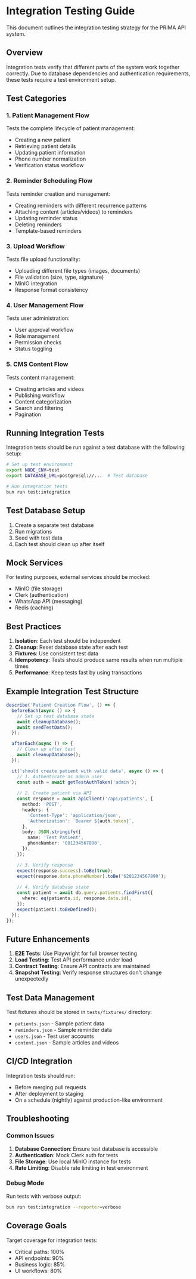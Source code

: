 # Integration Testing Guide

This document outlines the integration testing strategy for the PRIMA API system.

## Overview

Integration tests verify that different parts of the system work together correctly. Due to database dependencies and authentication requirements, these tests require a test environment setup.

## Test Categories

### 1. Patient Management Flow
Tests the complete lifecycle of patient management:
- Creating a new patient
- Retrieving patient details
- Updating patient information
- Phone number normalization
- Verification status workflow

### 2. Reminder Scheduling Flow
Tests reminder creation and management:
- Creating reminders with different recurrence patterns
- Attaching content (articles/videos) to reminders
- Updating reminder status
- Deleting reminders
- Template-based reminders

### 3. Upload Workflow
Tests file upload functionality:
- Uploading different file types (images, documents)
- File validation (size, type, signature)
- MinIO integration
- Response format consistency

### 4. User Management Flow
Tests user administration:
- User approval workflow
- Role management
- Permission checks
- Status toggling

### 5. CMS Content Flow
Tests content management:
- Creating articles and videos
- Publishing workflow
- Content categorization
- Search and filtering
- Pagination

## Running Integration Tests

Integration tests should be run against a test database with the following setup:

```bash
# Set up test environment
export NODE_ENV=test
export DATABASE_URL=postgresql://...  # Test database

# Run integration tests
bun run test:integration
```

## Test Database Setup

1. Create a separate test database
2. Run migrations
3. Seed with test data
4. Each test should clean up after itself

## Mock Services

For testing purposes, external services should be mocked:
- MinIO (file storage)
- Clerk (authentication)
- WhatsApp API (messaging)
- Redis (caching)

## Best Practices

1. **Isolation**: Each test should be independent
2. **Cleanup**: Reset database state after each test
3. **Fixtures**: Use consistent test data
4. **Idempotency**: Tests should produce same results when run multiple times
5. **Performance**: Keep tests fast by using transactions

## Example Integration Test Structure

```typescript
describe('Patient Creation Flow', () => {
  beforeEach(async () => {
    // Set up test database state
    await cleanupDatabase();
    await seedTestData();
  });

  afterEach(async () => {
    // Clean up after test
    await cleanupDatabase();
  });

  it('should create patient with valid data', async () => {
    // 1. Authenticate as admin user
    const auth = await getTestAuthToken('admin');
    
    // 2. Create patient via API
    const response = await apiClient('/api/patients', {
      method: 'POST',
      headers: {
        'Content-Type': 'application/json',
        'Authorization': `Bearer ${auth.token}`,
      },
      body: JSON.stringify({
        name: 'Test Patient',
        phoneNumber: '081234567890',
      }),
    });

    // 3. Verify response
    expect(response.success).toBe(true);
    expect(response.data.phoneNumber).toBe('6281234567890');
    
    // 4. Verify database state
    const patient = await db.query.patients.findFirst({
      where: eq(patients.id, response.data.id),
    });
    expect(patient).toBeDefined();
  });
});
```

## Future Enhancements

1. **E2E Tests**: Use Playwright for full browser testing
2. **Load Testing**: Test API performance under load
3. **Contract Testing**: Ensure API contracts are maintained
4. **Snapshot Testing**: Verify response structures don't change unexpectedly

## Test Data Management

Test fixtures should be stored in `tests/fixtures/` directory:
- `patients.json` - Sample patient data
- `reminders.json` - Sample reminder data
- `users.json` - Test user accounts
- `content.json` - Sample articles and videos

## CI/CD Integration

Integration tests should run:
- Before merging pull requests
- After deployment to staging
- On a schedule (nightly) against production-like environment

## Troubleshooting

### Common Issues

1. **Database Connection**: Ensure test database is accessible
2. **Authentication**: Mock Clerk auth for tests
3. **File Storage**: Use local MinIO instance for tests
4. **Rate Limiting**: Disable rate limiting in test environment

### Debug Mode

Run tests with verbose output:
```bash
bun run test:integration --reporter=verbose
```

## Coverage Goals

Target coverage for integration tests:
- Critical paths: 100%
- API endpoints: 90%
- Business logic: 85%
- UI workflows: 80%
